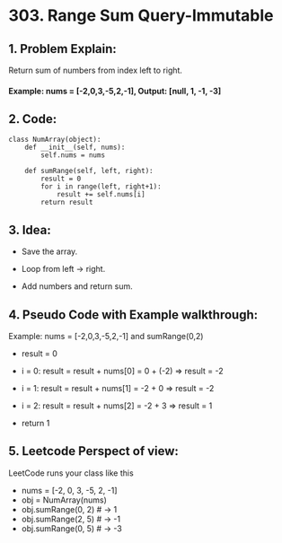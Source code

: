 # 303. Range Sum Query-Immutable
## 1. Problem Explain:
   Return sum of numbers from index left to right.
   #### Example: nums = [-2,0,3,-5,2,-1], Output: [null, 1, -1, -3]

## 2. Code:
```
class NumArray(object):
    def __init__(self, nums):
        self.nums = nums

    def sumRange(self, left, right):
        result = 0
        for i in range(left, right+1):
            result += self.nums[i]
        return result
```

## 3. Idea:
- Save the array.

- Loop from left → right.

- Add numbers and return sum.

## 4. Pseudo Code with Example walkthrough:
   Example: nums = [-2,0,3,-5,2,-1] and sumRange(0,2)
- result = 0

- i = 0: result = result + nums[0] = 0 + (-2)  => result = -2
- i = 1: result = result + nums[1] = -2 + 0    => result = -2
- i = 2: result = result + nums[2] = -2 + 3    => result = 1

- return 1

## 5. Leetcode Perspect of view:
LeetCode runs your class like this

- nums = [-2, 0, 3, -5, 2, -1]
- obj = NumArray(nums)
- obj.sumRange(0, 2)   # → 1
- obj.sumRange(2, 5)   # → -1
- obj.sumRange(0, 5)   # → -3


